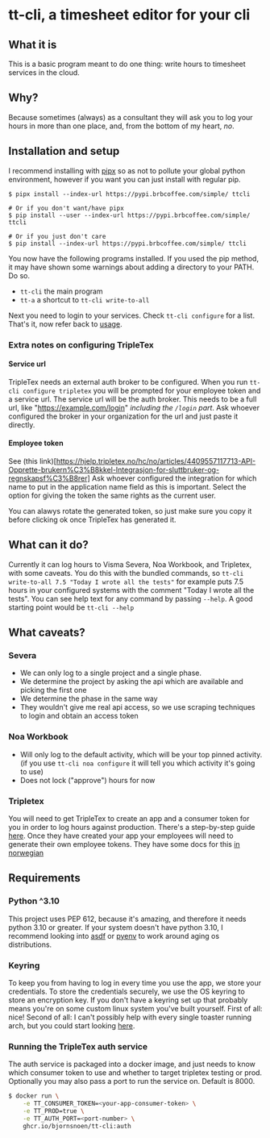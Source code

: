 # tt-cli, a timesheet editor for your cli
## What it is
This is a basic program meant to do one thing: write hours to timesheet
services in the cloud.

## Why?
Because sometimes (always) as a consultant they will ask you to log your hours
in more than one place, and, from the bottom of my heart, _no_.

## Installation and setup
I recommend installing with
[pipx](https://github.com/pypa/pipx#pipx--install-and-run-python-applications-in-isolated-environments)
so as not to pollute your global python environment, however if you want you
can just install with regular pip.

```shell
$ pipx install --index-url https://pypi.brbcoffee.com/simple/ ttcli

# Or if you don't want/have pipx
$ pip install --user --index-url https://pypi.brbcoffee.com/simple/ ttcli

# Or if you just don't care
$ pip install --index-url https://pypi.brbcoffee.com/simple/ ttcli
```

You now have the following programs installed. If you used the pip method, it
may have shown some warnings about adding a directory to your PATH. Do so.
* `tt-cli` the main program
* `tt-a` a shortcut to `tt-cli write-to-all`

Next you need to login to your services. Check `tt-cli configure` for a list.  
That's it, now refer back to [usage](#what-can-it-do).

### Extra notes on configuring TripleTex

#### Service url
TripleTex needs an external auth broker to be configured. When you run `tt-cli configure tripletex`
you will be prompted for your employee token and a service url. The service url will
be the auth broker. This needs to be a full url, like "https://example.com/login" _including the `/login` part_.
Ask whoever configured the broker in your organization for the url and just paste it directly.

#### Employee token
See (this link)[https://hjelp.tripletex.no/hc/no/articles/4409557117713-API-Opprette-brukern%C3%B8kkel-Integrasjon-for-sluttbruker-og-regnskapsf%C3%B8rer]
Ask whoever configured the integration for which name to put in the application name field as this is important.
Select the option for giving the token the same rights as the current user.

You can alawys rotate the generated token, so just make sure you copy it before clicking ok once TripleTex has generated it.


## What can it do?
Currently it can log hours to Visma Severa, Noa Workbook, and Tripletex, with
some caveats. You do this with the bundled commands, so `tt-cli write-to-all 7.5
"Today I wrote all the tests"` for example puts 7.5 hours in your configured
systems with the comment "Today I wrote all the tests". You can see help text
for any command by passing `--help`. A good starting point would be `tt-cli
--help`

## What caveats?
### Severa
* We can only log to a single project and a single phase.
* We determine the project by asking the api which are available and picking the first one
* We determine the phase in the same way
* They wouldn't give me real api access, so we use scraping techniques to login and obtain an access token

### Noa Workbook
* Will only log to the default activity, which will be your top pinned activity.
(if you use `tt-cli noa configure` it will tell you which activity it's going to use)
* Does not lock ("approve") hours for now

### Tripletex
You will need to get TripleTex to create an app and a consumer token for you in order to log hours
against production. There's a step-by-step guide [here](https://developer.tripletex.no/getting-started/).
Once they have created your app your employees will need to generate their own employee tokens.
They have some docs for this [in norwegian](https://hjelp.tripletex.no/hc/no/articles/4409557117713-API-Opprette-brukern%C3%B8kkel-Integrasjon-for-sluttbruker-og-regnskapsf%C3%B8rer)

## Requirements
### Python ^3.10
This project uses PEP 612, because it's amazing, and therefore it needs python
3.10 or greater. If your system doesn't have python 3.10, I recommend looking into
[asdf](https://asdf-vm.com/) or [pyenv](https://github.com/pyenv/pyenv) to work
around aging os distributions.

### Keyring
To keep you from having to log in every time you use the app, we store your
credentials. To store the credentials securely, we use the OS keyring to store
an encryption key. If you don't have a keyring set up that probably means
you're on some custom linux system you've built yourself. First of all: nice!
Second of all: I can't possibly help with every single toaster running arch,
but you could start looking [here](https://pypi.org/project/keyring/).

### Running the TripleTex auth service
The auth service is packaged into a docker image, and just needs to know which
consumer token to use and whether to target tripletex testing or prod.
Optionally you may also pass a port to run the service on. Default is 8000.

```bash
$ docker run \
    -e TT_CONSUMER_TOKEN=<your-app-consumer-token> \
    -e TT_PROD=true \
    -e TT_AUTH_PORT=<port-number> \
    ghcr.io/bjornsnoen/tt-cli:auth
```
